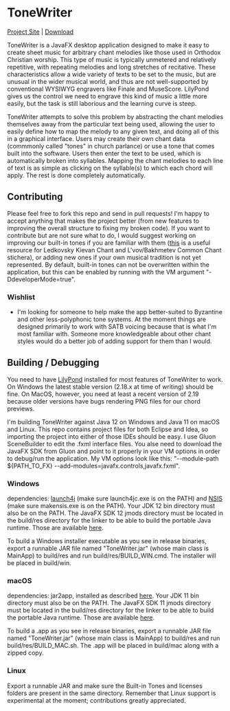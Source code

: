 # ToneWriter

[Project Site](https://github.com/tac550/ToneWriter) | [Download](https://github.com/tac550/ToneWriter/releases)

ToneWriter is a JavaFX desktop application designed to make it easy to create sheet music for arbitrary chant melodies like those used in Orthodox Christian worship. This type of music is typically unmetered and relatively repetitive, with repeating melodies and long stretches of recitative. These characteristics allow a wide variety of texts to be set to the music, but are unusual in the wider musical world, and thus are not well-supported by conventional WYSIWYG engravers like Finale and MuseScore. LilyPond gives us the control we need to engrave this kind of music a little more easily, but the task is still laborious and the learning curve is steep.

ToneWriter attempts to solve this problem by abstracting the chant melodies themselves away from the particular text being used, allowing the user to easily define how to map the melody to any given text, and doing all of this in a graphical interface. Users may create their own chant data (commmonly called "tones" in church parlance) or use a tone that comes built into the software. Users then enter the text to be used, which is automatically broken into syllables. Mapping the chant melodies to each line of text is as simple as clicking on the syllable(s) to which each chord will apply. The rest is done completely automatically.

## Contributing

Please feel free to fork this repo and send in pull requests! I'm happy to accept anything that makes the project better (from new features to improving the overall structure to fixing my broken code). If you want to contribute but are not sure what to do, I would suggest working on improving our built-in tones if you are familiar with them ([this](https://oca.org/liturgics/learning-the-tones) is a useful resource for Ledkovsky Kievan Chant and L'vov/Bakhmetev Common Chant stichera), or adding new ones if your own musical tradition is not yet represented. By default, built-in tones can not be overwritten within the application, but this can be enabled by running with the VM argument "-DdeveloperMode=true".

### Wishlist

 - I'm looking for someone to help make the app better-suited to Byzantine and other less-polyphonic tone systems. At the moment things are designed primarily to work with SATB voicing because that is what I'm most familiar with. Someone more knowledgeable about other chant styles would do a better job of adding support for them than I would.

## Building / Debugging

You need to have [LilyPond](http://lilypond.org/) installed for most features of ToneWriter to work. On Windows the latest stable version (2.18.x at time of writing) should be fine. On MacOS, however, you need at least a recent version of 2.19 because older versions have bugs rendering PNG files for our chord previews.

I'm building ToneWriter against Java 12 on Windows and Java 11 on macOS and Linux. This repo contains project files for both Eclipse and Idea, so importing the project into either of those IDEs should be easy. I use Gluon SceneBuilder to edit the .fxml interface files. You alse need to download the JavaFX SDK from Gluon and point to it properly in your VM options in order to debug/run the application. My VM options look like this: "--module-path ${PATH_TO_FX} --add-modules=javafx.controls,javafx.fxml".

### Windows

dependencies: [launch4j](http://launch4j.sourceforge.net/) (make sure launch4jc.exe is on the PATH) and [NSIS](https://sourceforge.net/projects/nsis/) (make sure makensis.exe is on the PATH). Your JDK 12 bin directory must also be on the PATH. The JavaFX SDK 12 jmods directory must be located in the build/res directory for the linker to be able to build the portable Java runtime. Those are available [here](https://gluonhq.com/products/javafx/).

To build a Windows installer executable as you see in release binaries, export a runnable JAR file named "ToneWriter.jar" (whose main class is MainApp) to build/res and run build/res/BUILD_WIN.cmd. The installer will be placed in build/win.

### macOS

dependencies: jar2app, installed as described [here](https://github.com/Jorl17/jar2app). Your JDK 11 bin directory must also be on the PATH. The JavaFX SDK 11 jmods directory must be located in the build/res directory for the linker to be able to build the portable Java runtime. Those are available [here](https://gluonhq.com/products/javafx/).

To build a .app as you see in release binaries, export a runnable JAR file named "ToneWriter.jar" (whose main class is MainApp) to build/res and run build/res/BUILD_MAC.sh. The .app will be placed in build/mac along with a zipped copy.

### Linux

Export a runnable JAR and make sure the Built-in Tones and licenses folders are present in the same directory. Remember that Linux support is experimental at the moment; contributions greatly appreciated.
